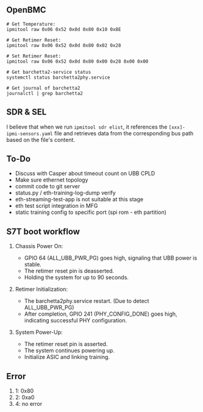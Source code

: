 ## OpenBMC

```shell
# Get Temperature:
ipmitool raw 0x06 0x52 0x0d 0x80 0x10 0x8E

# Get Retimer Reset:
ipmitool raw 0x06 0x52 0x0d 0x80 0x02 0x28

# Set Retimer Reset:
ipmitool raw 0x06 0x52 0x0d 0x80 0x00 0x28 0x00 0x00

# Get barchetta2-service status
systemctl status barchetta2phy.service

# Get journal of barchetta2
journalctl | grep barchetta2
```

## SDR & SEL

I believe that when we run `ipmitool sdr elist`, it references the `[xxx]-ipmi-sensors.yaml` file and retrieves data from the corresponding bus path based on the file's content.

## To-Do

- Discuss with Casper about timeout count on UBB CPLD
- Make sure ethernet topology
- commit code to git server
- status.py / eth-training-log-dump verify
- eth-streaming-test-app is not suitable at this stage
- eth test script integration in MFG
- static training config to specific port (spi rom - eth partition)

## S7T boot workflow

1. Chassis Power On:

    - GPIO 64 (ALL_UBB_PWR_PG) goes high, signaling that UBB power is stable.
    - The retimer reset pin is deasserted.
    - Holding the system for up to 90 seconds.

2. Retimer Initialization:

    - The barchetta2phy.service restart. (Due to detect ALL_UBB_PWR_PG)
    - After completion, GPIO 241 (PHY_CONFIG_DONE) goes high, indicating successful PHY configuration.

3. System Power-Up:
    - The retimer reset pin is asserted.
    - The system continues powering up.
    - Initialize ASIC and linking training.

## Error

1.  1: 0x80 
1.  2: 0xa0
1.  4: no error
